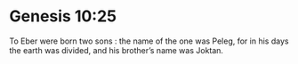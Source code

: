 # Genesis 10:25

To Eber were born two sons : the name of the one was Peleg, for in his days the earth was divided, and his brother’s name was Joktan.
